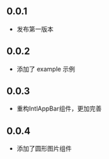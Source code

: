 ## 0.0.1

* 发布第一版本

## 0.0.2

* 添加了 example 示例

## 0.0.3

* 重构IntlAppBar组件，更加完善

## 0.0.4

* 添加了圆形图片组件